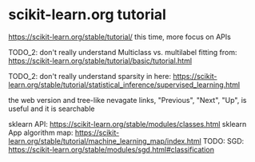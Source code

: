 scikit-learn.org tutorial
================================================================================
https://scikit-learn.org/stable/tutorial/
this time, more focus on APIs

TODO_2: don't really understand Multiclass vs. multilabel fitting
from: https://scikit-learn.org/stable/tutorial/basic/tutorial.html

TODO_2: don't really understand sparsity in here: https://scikit-learn.org/stable/tutorial/statistical_inference/supervised_learning.html

the web version and tree-like nevagate links, "Previous", "Next", "Up", is useful
and it is searchable

sklearn API: https://scikit-learn.org/stable/modules/classes.html
sklearn App algorithm map: https://scikit-learn.org/stable/tutorial/machine_learning_map/index.html
TODO: SGD: https://scikit-learn.org/stable/modules/sgd.html#classification
